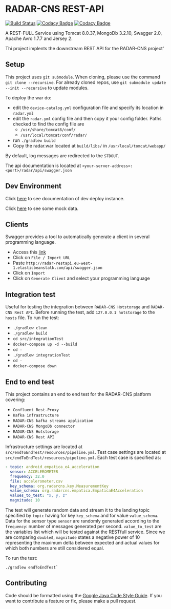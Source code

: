 # RADAR-CNS REST-API

[![Build Status](https://travis-ci.org/RADAR-CNS/RADAR-RestApi.svg?branch=master)](https://travis-ci.org/RADAR-CNS/RADAR-RestApi) [![Codacy Badge](https://api.codacy.com/project/badge/Grade/622b8036e0a5420db5206cdcd55bbd11)](https://www.codacy.com/app/RADAR-CNS/RADAR-RestApi?utm_source=github.com&amp;utm_medium=referral&amp;utm_content=RADAR-CNS/RADAR-RestApi&amp;utm_campaign=Badge_Grade) [![Codacy Badge](https://api.codacy.com/project/badge/Coverage/622b8036e0a5420db5206cdcd55bbd11)](https://www.codacy.com/app/RADAR-CNS/RADAR-RestApi?utm_source=github.com&utm_medium=referral&utm_content=RADAR-CNS/RADAR-RestApi&utm_campaign=Badge_Coverage)

A REST-FULL Service using Tomcat 8.0.37, MongoDb 3.2.10, Swagger 2.0, Apache Avro 1.7.7 and Jersey 2.

Thi project implents the downstream REST API for the RADAR-CNS project'

## Setup
This project uses `git submodule`. When cloning, please use the command `git clone --recursive`. For already cloned repos, use `git submodule update --init --recursive` to update modules.

To deploy the war do:
- edit the `device-catalog.yml` configuration file and specify its location in `radar.yml`
- edit the `radar.yml` config file and then copy it your config folder. Paths checked to find the config file are
  - `/usr/share/tomcat8/conf/`
  - `/usr/local/tomcat/conf/radar/`
- run `./gradlew build`
- Copy the radar.war located at `build/libs/` in `/usr/local/tomcat/webapp/`

By default, log messages are redirected to the `STDOUT`.

The api documentation is located at `<your-server-address>:<port>/radar/api/swagger.json`

## Dev Environment
Click [here](http://radar-restapi.eu-west-1.elasticbeanstalk.com/api/swagger.json) to see documentation of dev deploy instance.

Click [here](http://radar-restapi.eu-west-1.elasticbeanstalk.com/api/user/getAllPatients/0) to see some mock data.

## Clients
Swagger provides a tool to automatically generate a client in several programming language.
- Access this [link](http://editor.swagger.io)
- Click on `File / Import URL`
- Paste `http://radar-restapi.eu-west-1.elasticbeanstalk.com/api/swagger.json` 
- Click on `Import`
- Click on `Generate Client` and select your programming language

## Integration test
Useful for testing the integration between `RADAR-CNS Hotstorage` and `RADAR-CNS Rest API`. Before running the test, add `127.0.0.1	hotstorage` to the `hosts` file.
To run the test:
- `./gradlew clean`
- `./gradlew build`
- `cd src/integrationTest`
- `docker-compose up -d --build`
- `cd -`
- `./gradlew integrationTest`
- `cd -`
- `docker-compose down`

## End to end test
This project contains an end to end test for the RADAR-CNS platform covering:
- `Confluent Rest-Proxy`
- `Kafka infrastructure`
- `RADAR-CNS kafka streams application`
- `RADAR-CNS MongoDb connector`
- `RADAR-CNS Hotstorage`
- `RADAR-CNS Rest API`

Infrastructure settings are located at `src/endToEndTest/resources/pipeline.yml`.
Test case settings are located at `src/endToEndTest/resources/pipeline.yml`. Each test case is specified as:
```yaml
- topic: android_empatica_e4_acceleration
  sensor: ACCELEROMETER
  frequency: 32.0
  file: accelerometer.csv
  key_schema: org.radarcns.key.MeasurementKey
  value_schema: org.radarcns.empatica.EmpaticaE4Acceleration
  values_to_test: "x, y, z"
  magnitude: 10
```
The test will generate random data and stream it to the landing topic specified by `topic` having for key `key_schema` and for value `value_schema`. Data for the sensor type `sensor` are randomly generated according to the `frequency`: number of messages generated per second. `value_to_test` are the variables list which will be tested against the RESTfull service. Since we are comparing `double`s, `magnitude` states a negative power of 10 representing the maximum delta between expected and actual values for which both numbers are still considered equal.

To run the test:

```shell
./gradlew endToEndTest`
```

## Contributing
Code should be formatted using the [Google Java Code Style Guide](https://google.github.io/styleguide/javaguide.html). If you want to contribute a feature or fix, please make a pull request.
